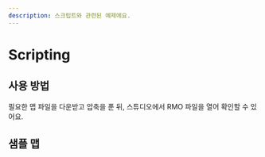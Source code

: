 ```yaml
---
description: 스크립트와 관련된 예제에요.
---
```


# Scripting

## 사용 방법 

필요한 맵 파일을 다운받고 압축을 푼 뒤, 스튜디오에서 RMO 파일을 열어 확인할 수 있어요. 



## 샘플 맵 

